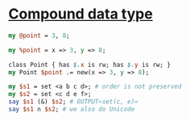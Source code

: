 [1]: http://rosettacode.org/wiki/Compound_data_type

# [Compound data type][1]

```perl
my @point = 3, 8;
```
```perl
my %point = x => 3, y => 8;
```
```perl
class Point { has $.x is rw; has $.y is rw; }
my Point $point .= new(x => 3, y => 8);
```
```perl
my $s1 = set <a b c d>; # order is not preserved
my $s2 = set <c d e f>;
say $s1 (&) $s2; # OUTPUT«set(c, e)»
say $s1 ∩ $s2; # we also do Unicode
```